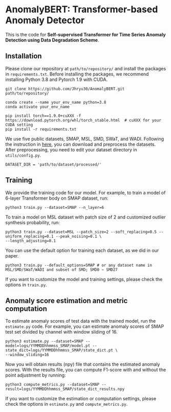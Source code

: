 # AnomalyBERT: Transformer-based Anomaly Detector

This is the code for **Self-supervised Transformer for Time Series Anomaly Detection using Data Degradation Scheme**.

## Installation

Please clone our repository at `path/to/repository/` and install the packages in `requirements.txt`.
Before installing the packages, we recommend installing Python 3.8 and Pytorch 1.9 with CUDA.

```
git clone https://github.com/Jhryu30/AnomalyBERT.git path/to/repository/

conda create --name your_env_name python=3.8
conda activate your_env_name

pip install torch==1.9.0+cuXXX -f https://download.pytorch.org/whl/torch_stable.html  # cuXXX for your CUDA setting
pip install -r requirements.txt
```

We use five public datasets, SMAP, MSL, SMD, SWaT, and WADI.
Following the instruction in [here](utils/DATA_PREPARATION.md), you can download and preprocess the datasets.
After preprocessing, you need to edit your dataset directory in `utils/config.py`.

```
DATASET_DIR = 'path/to/dataset/processed/'
```

## Training

We provide the training code for our model.
For example, to train a model of 6-layer Transformer body on SMAP dataset, run:

```
python3 train.py --dataset=SMAP --n_layer=6
```

To train a model on MSL dataset with patch size of 2 and customized outlier synthesis probability, run:

```
python3 train.py --dataset=MSL --patch_size=2 --soft_replacing=0.5 --uniform_replacing=0.1 --peak_noising=0.1 \
--length_adjusting=0.1
```

You can use the default option for training each dataset, as we did in our paper.

```
python3 train.py --default_options=SMAP # or any dataset name in MSL/SMD/SWaT/WADI and subset of SMD; SMD0 ~ SMD27
```

If you want to customize the model and training settings, please check the options in `train.py`.

## Anomaly score estimation and metric computation

To estimate anomaly scores of test data with the trained model, run the `estimate.py` code.
For example, you can estimate anomaly scores of SMAP test set divided by channel with window sliding of 16.

```
python3 estimate.py --dataset=SMAP --model=logs/YYMMDDhhmmss_SMAP/model.pt --state_dict=logs/YYMMDDhhmmss_SMAP/state_dict.pt \
--window_sliding=16
```

Now you will obtain results (npy) file that contains the estimated anomaly scores.
With the results file, you can compute F1-score with and without the point adjustment by running:

```
python3 compute_metrics.py --dataset=SMAP --result=logs/YYMMDDhhmmss_SMAP/state_dict_results.npy
```

If you want to customize the estimation or computation settings, please check the options in `estimate.py` and `compute_metrics.py`.